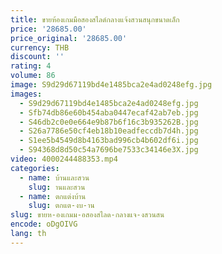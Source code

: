 ```yaml
---
title: ขายห้องเกมมือสองสไลด์กลางแจ้งสวนสนุกขนาดเล็ก
price: '28685.00'
price_original: '28685.00'
currency: THB
discount: ''
rating: 4
volume: 86
image: S9d29d67119bd4e1485bca2e4ad0248efg.jpg
images:
  - S9d29d67119bd4e1485bca2e4ad0248efg.jpg
  - Sfb74db86e60b454aba0447ecaf42ab7eb.jpg
  - S46db2c0e0e664e9b87b6f16c3b935262B.jpg
  - S26a7786e50cf4eb18b10eadfeccdb7d4h.jpg
  - S1ee5b4549d8b4163bad996cb4b602df6i.jpg
  - S94368d8d50c54a7696be7533c34146e3X.jpg
video: 4000244488353.mp4
categories:
  - name: บ้านและสวน
    slug: านและสวน
  - name: ตกแต่งบ้าน
    slug: ตกแต-งบ-าน
slug: ขายห-องเกมม-อสองสไลด-กลางแจ-งสวนสน
encode: oDgOIVG
lang: th
---
```

  